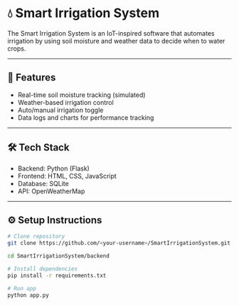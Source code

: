 # 💧 Smart Irrigation System

The Smart Irrigation System is an IoT-inspired software that automates irrigation by using soil moisture and weather data to decide when to water crops.

---

## 🌱 Features
- Real-time soil moisture tracking (simulated)
- Weather-based irrigation control
- Auto/manual irrigation toggle
- Data logs and charts for performance tracking

---

## 🛠️ Tech Stack
- Backend: Python (Flask)
- Frontend: HTML, CSS, JavaScript
- Database: SQLite
- API: OpenWeatherMap

---

## ⚙️ Setup Instructions

```bash
# Clone repository
git clone https://github.com/<your-username>/SmartIrrigationSystem.git

cd SmartIrrigationSystem/backend

# Install dependencies
pip install -r requirements.txt

# Run app
python app.py
